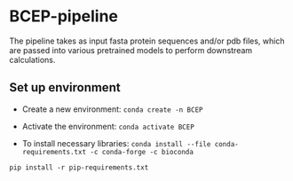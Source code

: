 # BCEP-pipeline

The pipeline takes as input fasta protein sequences and/or pdb files, which are passed into various pretrained models to perform downstream calculations.

## Set up environment

- Create a new environment:
`conda create -n BCEP`

- Activate the environment:
`conda activate BCEP`

- To install necessary libraries:
`conda install --file conda-requirements.txt -c conda-forge -c bioconda`

`pip install -r pip-requirements.txt`
